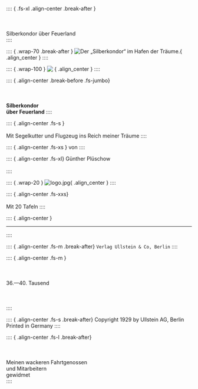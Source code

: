 :::: { .fs-xl .align-center .break-after }
<br /><br /><br /><br />
Silberkondor über Feuerland<br />
::::

:::: { .wrap-70 .break-after }
![Der „Silberkondor“ im Hafen der Träume.](Silberkondor_010.jpg "Der „Silberkondor“ im Hafen der Träume."){ .align_center }
::::

:::: { .wrap-100 }
![&nbsp;](Silberkondor_011.jpg ""){ .align_center }
::::


:::: { .align-center .break-before  .fs-jumbo}
<br /><br /><br /><br />
**Silberkondor** <br />
**über**
**Feuerland**
::::

:::: { .align-center  .fs-s }
<br /><br />
Mit Segelkutter und Flugzeug
ins Reich meiner Träume
::::

:::: { .align-center  .fs-xs }
von
::::

:::: { .align-center .fs-xl}
Günther Plüschow<br /><br />
::::

:::: { .wrap-20 }
![](logo.jpg "logo.jpg"){ .align_center }
::::

:::: { .align-center .fs-xxs}
<br /><br />Mit 20 Tafeln
::::


:::: { .align-center  }
****
::::

:::: { .align-center .fs-m  .break-after}
`Verlag Ullstein & Co, Berlin`
::::

:::: { .align-center .fs-m }
<br /><br /><br /><br />36.—40. Tausend<br /><br /><br /><br />
::::


:::: { .align-center .fs-s .break-after}
Copyright 1929 by Ullstein AG, Berlin<br />
Printed in Germany
::::

:::: { .align-center .fs-l .break-after}
<br /><br /><br /><br />Meinen wackeren Fahrtgenossen<br />
und Mitarbeitern<br />
gewidmet<br />
::::